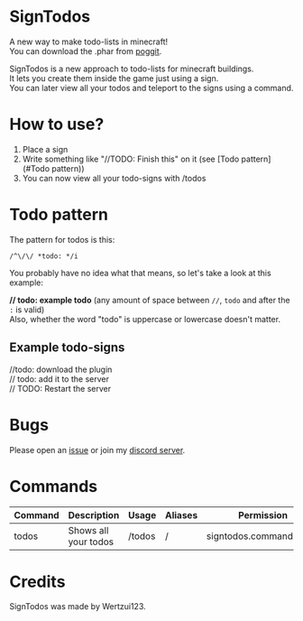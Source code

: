 # SignTodos
A new way to make todo-lists in minecraft!
<br>You can download the .phar from <a href="https://poggit.pmmp.io/p/SignTodos">poggit</a>.

SignTodos is a new approach to todo-lists for minecraft buildings.
<br>It lets you create them inside the game just using a sign.
<br>You can later view all your todos and teleport to the signs using a command.

# How to use?
1. Place a sign
2. Write something like "//TODO: Finish this" on it (see [Todo pattern](#Todo pattern))
3. You can now view all your todo-signs with /todos

# Todo pattern
The pattern for todos is this:

```/^\/\/ *todo: */i```

You probably have no idea what that means, so let's take a look at this example:

<b>// todo: example todo</b> (any amount of space between `//`, `todo` and after the `:` is valid)
<br>Also, whether the word "todo" is uppercase or lowercase doesn't matter.

## Example todo-signs
//todo: download the plugin
<br>// todo: add it to the server
<br>// TODO: Restart the server

# Bugs
Please open an <a href="https://github.com/Wertzui123/SignTodos/issues">issue</a> or join my <a href="https://discord.gg/dmWPEYq">discord server</a>.

# Commands
| Command | Description          | Usage  | Aliases | Permission              |
|---------|----------------------|--------|---------|-------------------------|
| todos   | Shows all your todos | /todos | /       | signtodos.command.todos |

# Credits
SignTodos was made by Wertzui123.